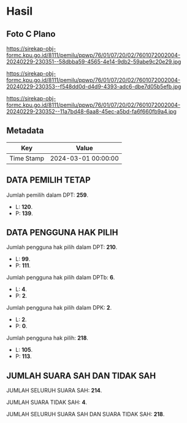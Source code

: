 # Hasil

## Foto C Plano

https://sirekap-obj-formc.kpu.go.id/8111/pemilu/ppwp/76/01/07/20/02/7601072002004-20240229-230351--58dbba59-4565-4e14-9db2-59abe9c20e29.jpg

https://sirekap-obj-formc.kpu.go.id/8111/pemilu/ppwp/76/01/07/20/02/7601072002004-20240229-230353--f548dd0d-d4d9-4393-adc6-dbe7d05b5efb.jpg

https://sirekap-obj-formc.kpu.go.id/8111/pemilu/ppwp/76/01/07/20/02/7601072002004-20240229-230352--11a7bd48-6aa8-45ec-a5bd-fa6f660fb9a4.jpg


## Metadata

| Key        | Value               |
| ---------- | ------------------- |
| Time Stamp | 2024-03-01 00:00:00 |


## DATA PEMILIH TETAP

Jumlah pemilih dalam DPT: **259**.
 * L: **120**.
 * P: **139**.

## DATA PENGGUNA HAK PILIH

Jumlah pengguna hak pilih dalam DPT: **210**.
 * L: **99**.
 * P: **111**.

Jumlah pengguna hak pilih dalam DPTb: **6**.
 * L: **4**.
 * P: **2**.

Jumlah pengguna hak pilih dalam DPK: **2**.
 * L: **2**.
 * P: **0**.

Jumlah pengguna hak pilih: **218**.
 * L: **105**.
 * P: **113**.

## JUMLAH SUARA SAH DAN TIDAK SAH

JUMLAH SELURUH SUARA SAH: **214**.

JUMLAH SUARA TIDAK SAH: **4**.

JUMLAH SELURUH SUARA SAH DAN SUARA TIDAK SAH: **218**.


